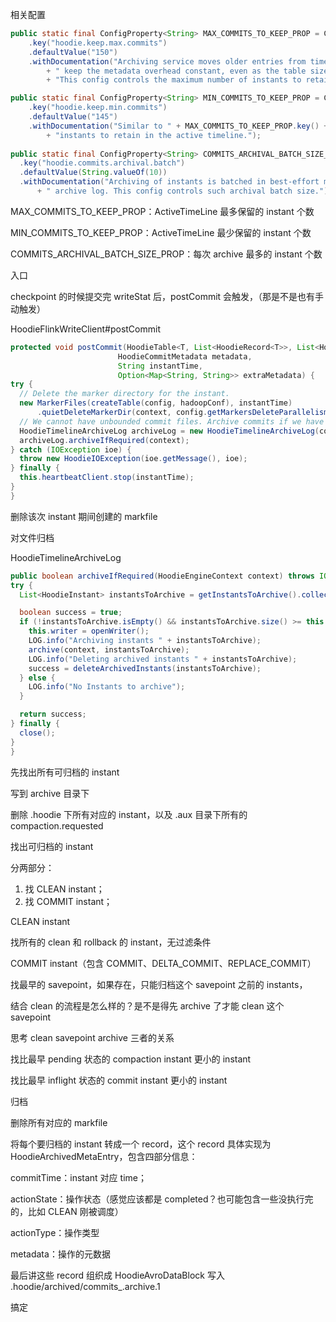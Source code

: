 相关配置

```java
public static final ConfigProperty<String> MAX_COMMITS_TO_KEEP_PROP = ConfigProperty
    .key("hoodie.keep.max.commits")
    .defaultValue("150")
    .withDocumentation("Archiving service moves older entries from timeline into an archived log after each write, to "
        + " keep the metadata overhead constant, even as the table size grows."
        + "This config controls the maximum number of instants to retain in the active timeline. ");

public static final ConfigProperty<String> MIN_COMMITS_TO_KEEP_PROP = ConfigProperty
    .key("hoodie.keep.min.commits")
    .defaultValue("145")
    .withDocumentation("Similar to " + MAX_COMMITS_TO_KEEP_PROP.key() + ", but controls the minimum number of"
        + "instants to retain in the active timeline.");
        
public static final ConfigProperty<String> COMMITS_ARCHIVAL_BATCH_SIZE_PROP = ConfigProperty
  .key("hoodie.commits.archival.batch")
  .defaultValue(String.valueOf(10))
  .withDocumentation("Archiving of instants is batched in best-effort manner, to pack more instants into a single"
      + " archive log. This config controls such archival batch size.");
```

MAX_COMMITS_TO_KEEP_PROP：ActiveTimeLine 最多保留的 instant 个数

MIN_COMMITS_TO_KEEP_PROP：ActiveTimeLine 最少保留的 instant 个数

COMMITS_ARCHIVAL_BATCH_SIZE_PROP：每次 archive 最多的 instant 个数



入口

checkpoint 的时候提交完 writeStat 后，postCommit 会触发，（那是不是也有手动触发）

HoodieFlinkWriteClient#postCommit

```java
protected void postCommit(HoodieTable<T, List<HoodieRecord<T>>, List<HoodieKey>, List<WriteStatus>> table,
                        HoodieCommitMetadata metadata,
                        String instantTime,
                        Option<Map<String, String>> extraMetadata) {
try {
  // Delete the marker directory for the instant.
  new MarkerFiles(createTable(config, hadoopConf), instantTime)
      .quietDeleteMarkerDir(context, config.getMarkersDeleteParallelism());
  // We cannot have unbounded commit files. Archive commits if we have to archive
  HoodieTimelineArchiveLog archiveLog = new HoodieTimelineArchiveLog(config, table);
  archiveLog.archiveIfRequired(context);
} catch (IOException ioe) {
  throw new HoodieIOException(ioe.getMessage(), ioe);
} finally {
  this.heartbeatClient.stop(instantTime);
}
}
```



删除该次 instant 期间创建的 markfile

对文件归档



HoodieTimelineArchiveLog

```java
public boolean archiveIfRequired(HoodieEngineContext context) throws IOException {
try {
  List<HoodieInstant> instantsToArchive = getInstantsToArchive().collect(Collectors.toList());

  boolean success = true;
  if (!instantsToArchive.isEmpty() && instantsToArchive.size() >= this.config.getCommitArchivalBatchSize()) {
    this.writer = openWriter();
    LOG.info("Archiving instants " + instantsToArchive);
    archive(context, instantsToArchive);
    LOG.info("Deleting archived instants " + instantsToArchive);
    success = deleteArchivedInstants(instantsToArchive);
  } else {
    LOG.info("No Instants to archive");
  }

  return success;
} finally {
  close();
}
}
```

先找出所有可归档的 instant

写到 archive 目录下

删除 .hoodie 下所有对应的 instant，以及 .aux 目录下所有的 compaction.requested





找出可归档的 instant

分两部分：

1.   找 CLEAN instant；
2.   找 COMMIT instant；



CLEAN instant

找所有的 clean 和 rollback 的 instant，无过滤条件

COMMIT instant（包含 COMMIT、DELTA_COMMIT、REPLACE_COMMIT）

找最早的 savepoint，如果存在，只能归档这个 savepoint 之前的 instants，

结合 clean 的流程是怎么样的？是不是得先 archive 了才能 clean 这个 savepoint

思考 clean savepoint archive 三者的关系



找比最早 pending 状态的 compaction instant 更小的 instant

找比最早 inflight 状态的 commit instant 更小的 instant



归档

删除所有对应的 markfile

将每个要归档的 instant 转成一个 record，这个 record 具体实现为 HoodieArchivedMetaEntry，包含四部分信息：

commitTime：instant 对应 time；

actionState：操作状态（感觉应该都是 completed？也可能包含一些没执行完的，比如 CLEAN 刚被调度）

actionType：操作类型

metadata：操作的元数据

最后讲这些 record 组织成 HoodieAvroDataBlock 写入 .hoodie/archived/commits_.archive.1



搞定



